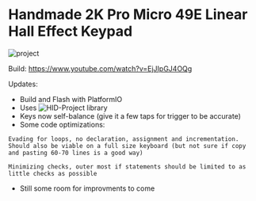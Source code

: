 # Handmade 2K Pro Micro 49E Linear Hall Effect Keypad

![project](https://raw.githubusercontent.com/chent7/hall-keypad/master/img/project.JPG)

Build:
https://www.youtube.com/watch?v=EjJIpGJ4OQg

Updates:
* Build and Flash with PlatformIO
* Uses ![HID-Project library](https://registry.platformio.org/libraries/nicohood/HID-Project)
* Keys now self-balance (give it a few taps for trigger to be accurate)
* Some code optimizations:
```
Evading for loops, no declaration, assignment and incrementation. Should also be viable on a full size keyboard (but not sure if copy and pasting 60-70 lines is a good way)

Minimizing checks, outer most if statements should be limited to as little checks as possible
```
* Still some room for improvments to come
